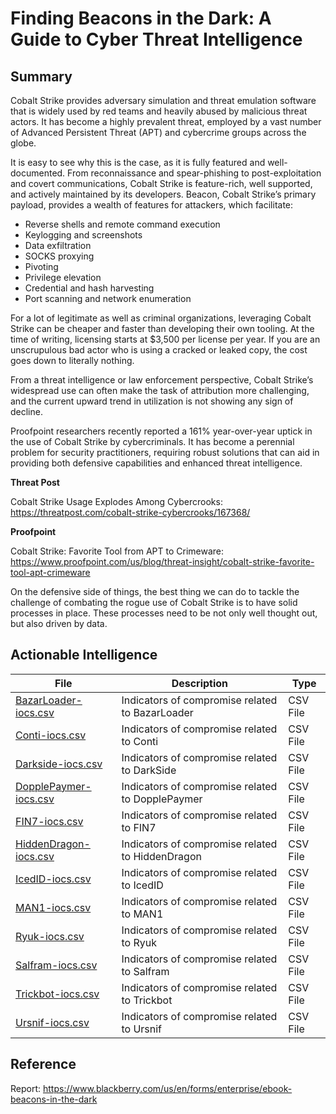 # Finding Beacons in the Dark: A Guide to Cyber Threat Intelligence

## Summary

Cobalt Strike provides adversary simulation and threat emulation software that is widely used by red teams and heavily abused by malicious threat actors. It has become a highly prevalent threat, employed by a vast number of Advanced Persistent Threat (APT) and cybercrime groups across the globe. 

It is easy to see why this is the case, as it is fully featured and well-documented. From reconnaissance and spear-phishing to post-exploitation and covert communications, Cobalt Strike is feature-rich, well supported, and actively maintained by its developers. Beacon, Cobalt Strike’s primary payload, provides a wealth of features for attackers, which facilitate:

* Reverse shells and remote command execution
* Keylogging and screenshots
* Data exfiltration
* SOCKS proxying
* Pivoting
* Privilege elevation
* Credential and hash harvesting
* Port scanning and network enumeration 

For a lot of legitimate as well as criminal organizations, leveraging Cobalt Strike can be cheaper and faster than developing their own tooling. At the time of writing, licensing starts at $3,500 per license per year. If you are an unscrupulous bad actor who is using a cracked or leaked copy, the cost goes down to literally nothing.

From a threat intelligence or law enforcement perspective, Cobalt Strike’s widespread use can often make the task of attribution more challenging, and the current upward trend in utilization is not showing any sign of decline.

Proofpoint researchers recently reported a 161% year-over-year uptick in the use of Cobalt Strike by cybercriminals. It has become a perennial problem for security practitioners, requiring robust solutions that can aid in providing both defensive capabilities and enhanced threat intelligence.

**Threat Post**

Cobalt Strike Usage Explodes Among Cybercrooks: https://threatpost.com/cobalt-strike-cybercrooks/167368/ 

**Proofpoint**

Cobalt Strike: Favorite Tool from APT to Crimeware: https://www.proofpoint.com/us/blog/threat-insight/cobalt-strike-favorite-tool-apt-crimeware

On the defensive side of things, the best thing we can do to tackle the challenge of combating the rogue use of Cobalt Strike is to have solid processes in place. These processes need to be not only well thought out, but also driven by data.

## Actionable Intelligence

| File | Description | Type | 
|--------|--------|--------|
| [BazarLoader-iocs.csv](https://github.com/blackberry/threat-research-and-intelligence/blob/main/Blogs%20%26%20Reports/Reports/2022-07-01%20-%20Finding%20Beacons%20in%20the%20Dark%20-%20A%20Guide%20to%20Cyber%20Threat%20Intelligence/BazarLoader-iocs.csv) | Indicators of compromise related to BazarLoader | CSV File  |
| [Conti-iocs.csv](https://github.com/blackberry/threat-research-and-intelligence/blob/main/Blogs%20%26%20Reports/Reports/2022-07-01%20-%20Finding%20Beacons%20in%20the%20Dark%20-%20A%20Guide%20to%20Cyber%20Threat%20Intelligence/Conti-iocs.csv) | Indicators of compromise related to Conti | CSV File  |
| [Darkside-iocs.csv](https://github.com/blackberry/threat-research-and-intelligence/blob/main/Blogs%20%26%20Reports/Reports/2022-07-01%20-%20Finding%20Beacons%20in%20the%20Dark%20-%20A%20Guide%20to%20Cyber%20Threat%20Intelligence/Darkside-iocs.csv) | Indicators of compromise related to DarkSide | CSV File  |
| [DopplePaymer-iocs.csv](https://github.com/blackberry/threat-research-and-intelligence/blob/main/Blogs%20%26%20Reports/Reports/2022-07-01%20-%20Finding%20Beacons%20in%20the%20Dark%20-%20A%20Guide%20to%20Cyber%20Threat%20Intelligence/DopplePaymer-iocs.csv) | Indicators of compromise related to DopplePaymer | CSV File  |
| [FIN7-iocs.csv](https://github.com/blackberry/threat-research-and-intelligence/blob/main/Blogs%20%26%20Reports/Reports/2022-07-01%20-%20Finding%20Beacons%20in%20the%20Dark%20-%20A%20Guide%20to%20Cyber%20Threat%20Intelligence/FIN7-iocs.csv) | Indicators of compromise related to FIN7 | CSV File  |
| [HiddenDragon-iocs.csv](https://github.com/blackberry/threat-research-and-intelligence/blob/main/Blogs%20%26%20Reports/Reports/2022-07-01%20-%20Finding%20Beacons%20in%20the%20Dark%20-%20A%20Guide%20to%20Cyber%20Threat%20Intelligence/HiddenDragon-iocs.csv) | Indicators of compromise related to HiddenDragon | CSV File  |
| [IcedID-iocs.csv](https://github.com/blackberry/threat-research-and-intelligence/blob/main/Blogs%20%26%20Reports/Reports/2022-07-01%20-%20Finding%20Beacons%20in%20the%20Dark%20-%20A%20Guide%20to%20Cyber%20Threat%20Intelligence/IcedID-iocs.csv) | Indicators of compromise related to IcedID | CSV File  |
| [MAN1-iocs.csv](https://github.com/blackberry/threat-research-and-intelligence/blob/main/Blogs%20%26%20Reports/Reports/2022-07-01%20-%20Finding%20Beacons%20in%20the%20Dark%20-%20A%20Guide%20to%20Cyber%20Threat%20Intelligence/MAN1-iocs.csv) | Indicators of compromise related to MAN1 | CSV File  |
| [Ryuk-iocs.csv](https://github.com/blackberry/threat-research-and-intelligence/blob/main/Blogs%20%26%20Reports/Reports/2022-07-01%20-%20Finding%20Beacons%20in%20the%20Dark%20-%20A%20Guide%20to%20Cyber%20Threat%20Intelligence/Ryuk-iocs.csv) | Indicators of compromise related to Ryuk | CSV File  |
| [Salfram-iocs.csv](https://github.com/blackberry/threat-research-and-intelligence/blob/main/Blogs%20%26%20Reports/Reports/2022-07-01%20-%20Finding%20Beacons%20in%20the%20Dark%20-%20A%20Guide%20to%20Cyber%20Threat%20Intelligence/Salfram-iocs.csv) | Indicators of compromise related to Salfram | CSV File  |
| [Trickbot-iocs.csv](https://github.com/blackberry/threat-research-and-intelligence/blob/main/Blogs%20%26%20Reports/Reports/2022-07-01%20-%20Finding%20Beacons%20in%20the%20Dark%20-%20A%20Guide%20to%20Cyber%20Threat%20Intelligence/Trickbot-iocs.csv) | Indicators of compromise related to Trickbot | CSV File  |
| [Ursnif-iocs.csv](https://github.com/blackberry/threat-research-and-intelligence/blob/main/Blogs%20%26%20Reports/Reports/2022-07-01%20-%20Finding%20Beacons%20in%20the%20Dark%20-%20A%20Guide%20to%20Cyber%20Threat%20Intelligence/Ursnif-iocs.csv) | Indicators of compromise related to Ursnif | CSV File  |

## Reference

Report: https://www.blackberry.com/us/en/forms/enterprise/ebook-beacons-in-the-dark
